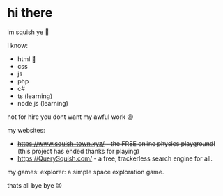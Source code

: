 # hi there
im squish ye 🤫

i know:
- html 🤯
- css
- js
- php
- c#
- ts (learning)
- node.js (learning)

not for hire you dont want my awful work 😉

my websites:
- ~~https://www.squish-town.xyz/ - the FREE online physics playground!~~ (this project has ended thanks for playing)
- https://QuerySquish.com/ - a free, trackerless search engine for all.

my games:
explorer: a simple space exploration game.

thats all bye bye 😉
